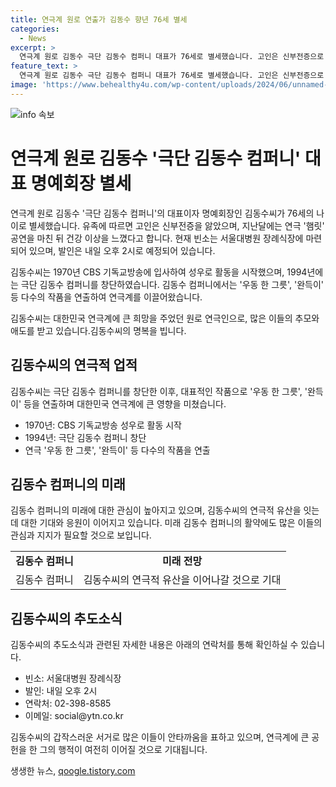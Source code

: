 ```yaml
---
title: 연극계 원로 연출가 김동수 향년 76세 별세
categories:
  - News
excerpt: >
  연극계 원로 김동수 극단 김동수 컴퍼니 대표가 76세로 별세했습니다. 고인은 신부전증으로 향년을 맞이했으며, 최근 햄릿 공연 이후 건강 이상을 느꼈다고 합니다. 빈소는 서울대병원 장례식장에 마련되었고, 발인은 내일 오후 2시로 예정되어 있습니다. 김동수는 CBS 기독교방송 출신으로, 1994년 극단 김동수 컴퍼니를 창단해 우동 한 그릇, 완득이 등 다수의 작품을 연출한 대표적인 연극인입니다.
feature_text: >
  연극계 원로 김동수 극단 김동수 컴퍼니 대표가 76세로 별세했습니다. 고인은 신부전증으로 향년을 맞이했으며, 최근 햄릿 공연 이후 건강 이상을 느꼈다고 합니다. 빈소는 서울대병원 장례식장에 마련되었고, 발인은 내일 오후 2시로 예정되어 있습니다. 김동수는 CBS 기독교방송 출신으로, 1994년 극단 김동수 컴퍼니를 창단해 우동 한 그릇, 완득이 등 다수의 작품을 연출한 대표적인 연극인입니다.
image: 'https://www.behealthy4u.com/wp-content/uploads/2024/06/unnamed-file.png'
---
```


<p><img src="https://www.behealthy4u.com/wp-content/uploads/2024/06/unnamed-file.png" alt="info 속보" /></p>

<h1>연극계 원로 김동수 '극단 김동수 컴퍼니' 대표 명예회장 별세</h1>

<p>연극계 원로 김동수 '극단 김동수 컴퍼니'의 대표이자 명예회장인 김동수씨가 76세의 나이로 별세했습니다. 유족에 따르면 고인은 신부전증을 앓았으며, 지난달에는 연극 '햄릿' 공연을 마친 뒤 건강 이상을 느꼈다고 합니다. 현재 빈소는 서울대병원 장례식장에 마련되어 있으며, 발인은 내일 오후 2시로 예정되어 있습니다.</p>

<p>김동수씨는 1970년 CBS 기독교방송에 입사하여 성우로 활동을 시작했으며, 1994년에는 극단 김동수 컴퍼니를 창단하였습니다. 김동수 컴퍼니에서는 '우동 한 그릇', '완득이' 등 다수의 작품을 연출하여 연극계를 이끌어왔습니다. </p>

<p>김동수씨는 대한민국 연극계에 큰 희망을 주었던 원로 연극인으로, 많은 이들의 추모와 애도를 받고 있습니다.김동수씨의 명복을 빕니다.</p>

<p data-ke-size="size16"></p>

<h2 data-ke-size="size26">김동수씨의 연극적 업적</h2>

<p>김동수씨는 극단 김동수 컴퍼니를 창단한 이후, 대표적인 작품으로 '우동 한 그릇', '완득이' 등을 연출하며 대한민국 연극계에 큰 영향을 미쳤습니다. </p>

<ul>
    <li>1970년: CBS 기독교방송 성우로 활동 시작</li>
    <li>1994년: 극단 김동수 컴퍼니 창단</li>
    <li>연극 '우동 한 그릇', '완득이' 등 다수의 작품을 연출</li>
</ul>

<p data-ke-size="size16"></p>

<h2 data-ke-size="size26">김동수 컴퍼니의 미래</h2>

<p>김동수 컴퍼니의 미래에 대한 관심이 높아지고 있으며, 김동수씨의 연극적 유산을 잇는 데 대한 기대와 응원이 이어지고 있습니다. 미래 김동수 컴퍼니의 활약에도 많은 이들의 관심과 지지가 필요할 것으로 보입니다.</p>

<table>
    <tr>
        <td style="text-align: center; height: 17px;"><b>김동수 컴퍼니</b></td>
        <td style="text-align: center; height: 17px;"><b>미래 전망</b></td>
    </tr>
    <tr>
        <td style="text-align: center; height: 17px;">김동수 컴퍼니</td>
        <td style="text-align: center; height: 17px;">김동수씨의 연극적 유산을 이어나갈 것으로 기대</td>
    </tr>
</table>

<p data-ke-size="size16"></p>

<h2 data-ke-size="size26">김동수씨의 추도소식</h2>

<p>김동수씨의 추도소식과 관련된 자세한 내용은 아래의 연락처를 통해 확인하실 수 있습니다.</p>

<ul>
    <li>빈소: 서울대병원 장례식장</li>
    <li>발인: 내일 오후 2시</li>
    <li>연락처: 02-398-8585</li>
    <li>이메일: social@ytn.co.kr</li>
</ul>

<p data-ke-size="size16"></p>

<p>김동수씨의 갑작스러운 서거로 많은 이들이 안타까움을 표하고 있으며, 연극계에 큰 공헌을 한 그의 행적이 여전히 이어질 것으로 기대됩니다.</p>
생생한 뉴스, <a href="https://qoogle.tistory.com" rel="dofollow">qoogle.tistory.com</a>


